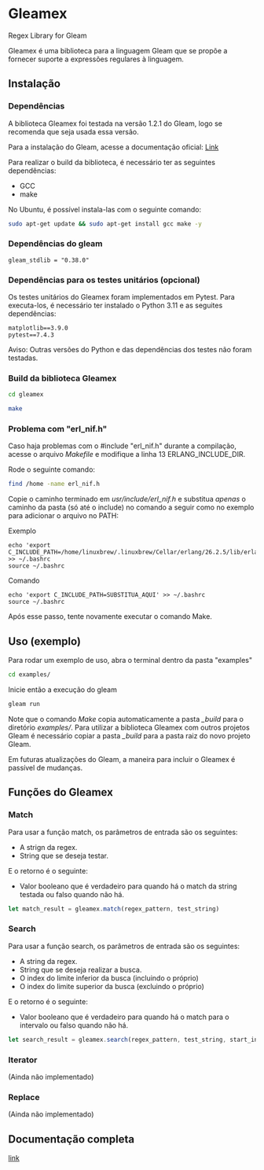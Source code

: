# Gleamex

Regex Library for Gleam

Gleamex é uma biblioteca para a linguagem Gleam que se propõe a fornecer suporte a expressões regulares à linguagem.

## Instalação

### Dependências

A biblioteca Gleamex foi testada na versão 1.2.1 do Gleam, logo se recomenda que seja usada essa versão.

Para a instalação do Gleam, acesse a documentação oficial: [Link](https://gleam.run/getting-started/installing/)

Para realizar o build da biblioteca, é necessário ter as seguintes dependências:
* GCC
* make

No Ubuntu, é possível instala-las com o seguinte comando:
```sh
sudo apt-get update && sudo apt-get install gcc make -y
```

### Dependências do gleam
```
gleam_stdlib = "0.38.0"
```

### Dependências para os testes unitários (opcional)

Os testes unitários do Gleamex foram implementados em Pytest. Para executa-los, é necessário ter instalado o Python 3.11 e as seguites dependências:

```
matplotlib==3.9.0
pytest==7.4.3
```

Aviso: Outras versões do Python e das dependências dos testes não foram testadas.

### Build da biblioteca Gleamex

```sh
cd gleamex
```

```sh
make
```

### Problema com "erl_nif.h"
Caso haja problemas com o #include "erl_nif.h" durante a compilação, acesse o arquivo _Makefile_ e modifique a linha 13 ERLANG_INCLUDE_DIR.

Rode o seguinte comando:

```sh
find /home -name erl_nif.h
```
Copie o caminho terminado em *usr/include/erl_nif.h* e substitua *apenas* o caminho da pasta (só até o include) no comando a seguir como no exemplo para adicionar o arquivo no PATH:

Exemplo
```
echo 'export C_INCLUDE_PATH=/home/linuxbrew/.linuxbrew/Cellar/erlang/26.2.5/lib/erlang/usr/include' >> ~/.bashrc
source ~/.bashrc
```
Comando
```
echo 'export C_INCLUDE_PATH=SUBSTITUA_AQUI' >> ~/.bashrc
source ~/.bashrc
```

Após esse passo, tente novamente executar o  comando Make.

<!-- ```Makefile
ERLANG_INCLUDE_DIR=/home/linuxbrew/.linuxbrew/Cellar/erlang/26.2.5/lib/erlang/usr/include 
``` -->

## Uso (exemplo)

Para rodar um exemplo de uso, abra o terminal dentro da pasta "examples"

```sh
cd examples/
```

Inicie então a execução do gleam

```sh
gleam run
```

Note que o comando *Make* copia automaticamente a pasta *_build* para o diretório *examples/*. Para utilizar a biblioteca Gleamex com outros projetos Gleam é necessário copiar a pasta *_build* para a pasta raiz do novo projeto Gleam. 

Em futuras atualizações do Gleam, a maneira para incluir o Gleamex é passível de mudanças.

## Funções do Gleamex

### Match

Para usar a função match, os parâmetros de entrada são os seguintes:

* A strign da regex.
* String que se deseja testar. 

E o retorno é o seguinte:
* Valor booleano que é verdadeiro para quando há o match da string testada ou falso quando não há.

```javascript
let match_result = gleamex.match(regex_pattern, test_string)
```


### Search

Para usar a função search, os parâmetros de entrada são os seguintes:

* A string da regex. 
* String que se deseja realizar a busca. 
* O index do limite inferior da busca (incluindo o próprio)
* O index do limite superior da busca (excluindo o próprio)

E o retorno é o seguinte:
* Valor booleano que é verdadeiro para quando há o match para o intervalo ou falso quando não há.

```javascript
let search_result = gleamex.search(regex_pattern, test_string, start_index, end_index)
```
### Iterator

(Ainda não implementado)

### Replace

(Ainda não implementado)

## Documentação completa

[link](https://rickymagal.github.io/gleamex/)
